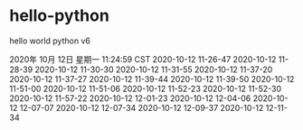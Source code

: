 # hello-python
hello world python
v6

2020年 10月 12日 星期一 11:24:59 CST
2020-10-12 11-26-47
2020-10-12 11-28-39
2020-10-12 11-30-30
2020-10-12 11-31-55
2020-10-12 11-37-20
2020-10-12 11-37-27
2020-10-12 11-39-44
2020-10-12 11-39-50
2020-10-12 11-51-00
2020-10-12 11-51-06
2020-10-12 11-52-23
2020-10-12 11-52-30
2020-10-12 11-57-22
2020-10-12 12-01-23
2020-10-12 12-04-06
2020-10-12 12-07-07
2020-10-12 12-07-34
2020-10-12 12-09-37
2020-10-12 12-11-34
